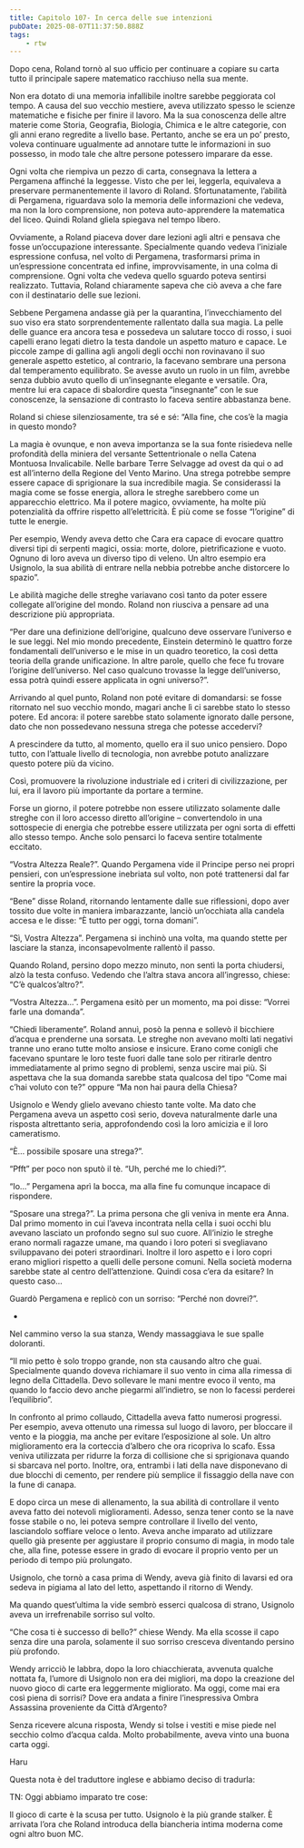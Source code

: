 ```yaml
---
title: Capitolo 107- In cerca delle sue intenzioni
pubDate: 2025-08-07T11:37:50.888Z
tags:
    - rtw
---
```







Dopo cena, Roland tornò al suo ufficio per continuare a copiare su carta tutto il principale sapere matematico racchiuso nella sua mente.






Non era dotato di una memoria infallibile inoltre sarebbe peggiorata col tempo. A causa del suo vecchio mestiere, aveva utilizzato spesso le scienze matematiche e fisiche per finire il lavoro. Ma la sua conoscenza delle altre materie come Storia, Geografia, Biologia, Chimica e le altre categorie, con gli anni erano regredite a livello base. Pertanto, anche se era un po’ presto, voleva continuare ugualmente ad annotare tutte le informazioni in suo possesso, in modo tale che altre persone potessero imparare da esse.






Ogni volta che riempiva un pezzo di carta, consegnava la lettera a Pergamena affinché la leggesse. Visto che per lei, leggerla, equivaleva a preservare permanentemente il lavoro di Roland. Sfortunatamente, l’abilità di Pergamena, riguardava solo la memoria delle informazioni che vedeva, ma non la loro comprensione, non poteva auto-apprendere la matematica del liceo. Quindi Roland gliela spiegava nel tempo libero.






Ovviamente, a Roland piaceva dover dare lezioni agli altri e pensava che fosse un’occupazione interessante. Specialmente quando vedeva l’iniziale espressione confusa, nel volto di Pergamena, trasformarsi prima in un’espressione concentrata ed infine, improvvisamente, in una colma di comprensione. Ogni volta che vedeva quello sguardo poteva sentirsi realizzato. Tuttavia, Roland chiaramente sapeva che ciò aveva a che fare con il destinatario delle sue lezioni.






Sebbene Pergamena andasse già per la quarantina, l’invecchiamento del suo viso era stato sorprendentemente rallentato dalla sua magia. La pelle delle guance era ancora tesa e possedeva un salutare tocco di rosso, i suoi capelli erano legati dietro la testa dandole un aspetto maturo e capace. Le piccole zampe di gallina agli angoli degli occhi non rovinavano il suo generale aspetto estetico, al contrario, la facevano sembrare una persona dal temperamento equilibrato. Se avesse avuto un ruolo in un film, avrebbe senza dubbio avuto quello di un’insegnante elegante e versatile. Ora, mentre lui era capace di sbalordire questa “insegnante” con le sue conoscenze, la sensazione di contrasto lo faceva sentire abbastanza bene.






Roland si chiese silenziosamente, tra sé e sé: “Alla fine, che cos’è la magia in questo mondo?






La magia è ovunque, e non aveva importanza se la sua fonte risiedeva  nelle profondità della miniera del versante Settentrionale o nella Catena Montuosa Invalicabile. Nelle barbare Terre Selvagge ad ovest da qui o ad est all’interno della Regione del Vento Marino. Una strega potrebbe sempre essere capace di sprigionare la sua incredibile magia. Se considerassi la magia come se fosse energia, allora le streghe sarebbero come un apparecchio elettrico. Ma il potere magico, ovviamente, ha molte più potenzialità da offrire rispetto all’elettricità. Ѐ più come se fosse “l’origine” di tutte le energie. 


  


Per esempio, Wendy aveva detto che Cara era capace di evocare quattro diversi tipi di serpenti magici, ossia: morte, dolore, pietrificazione e vuoto. Ognuno di loro aveva un diverso tipo di veleno. Un altro esempio era Usignolo, la sua abilità di entrare nella nebbia potrebbe anche distorcere lo spazio”.






Le abilità magiche delle streghe variavano così tanto da poter essere collegate all’origine del mondo. Roland non riusciva a pensare ad una descrizione più appropriata.






“Per dare una definizione dell’origine, qualcuno deve osservare l’universo e le sue leggi. Nel mio mondo precedente, Einstein determinò le quattro forze fondamentali dell’universo e le mise in un quadro teoretico, la così detta teoria della grande unificazione. In altre parole, quello che fece fu trovare l’origine dell’universo. Nel caso qualcuno trovasse la legge dell’universo, essa potrà quindi essere applicata in ogni universo?”.


 


Arrivando al quel punto, Roland non poté evitare di domandarsi: se fosse ritornato nel suo vecchio mondo, magari anche lì ci sarebbe stato lo stesso potere. Ed ancora: il potere sarebbe stato solamente ignorato dalle persone, dato che non possedevano nessuna strega che potesse accedervi?






A prescindere da tutto, al momento, quello era il suo unico pensiero. Dopo tutto, con l’attuale livello di tecnologia, non avrebbe potuto analizzare questo potere più da vicino.






Così, promuovere la rivoluzione industriale ed i criteri di civilizzazione, per lui, era il lavoro più importante da portare a termine.






Forse un giorno, il potere potrebbe non essere utilizzato solamente dalle streghe con il loro accesso diretto all’origine – convertendolo in una sottospecie di energia che potrebbe essere utilizzata per ogni sorta di effetti allo stesso tempo. Anche solo pensarci lo faceva sentire totalmente eccitato.






“Vostra Altezza Reale?”. Quando Pergamena vide il Principe perso nei propri pensieri, con un’espressione inebriata sul volto, non poté trattenersi dal far sentire la propria voce.






“Bene” disse Roland, ritornando lentamente dalle sue riflessioni, dopo aver tossito due volte in maniera imbarazzante, lanciò un’occhiata alla candela accesa e le disse: “Ѐ tutto per oggi, torna domani”.






“Sì, Vostra Altezza”. Pergamena si inchinò una volta, ma quando stette per lasciare la stanza, inconsapevolmente rallentò il passo.






Quando Roland, persino dopo mezzo minuto, non sentì la porta chiudersi, alzò la testa confuso. Vedendo che l’altra stava ancora all’ingresso, chiese: “C’è qualcos’altro?”.






“Vostra Altezza…”. Pergamena esitò per un momento, ma poi disse: “Vorrei farle una domanda”.






“Chiedi liberamente”. Roland annuì, posò la penna e sollevò il bicchiere d’acqua e prenderne una sorsata. Le streghe non avevano molti lati negativi tranne uno erano tutte molto ansiose e insicure. Erano come conigli che facevano spuntare le loro teste fuori dalle tane solo per ritirarle dentro immediatamente al primo segno di problemi, senza uscire mai più. Si aspettava che la sua domanda sarebbe stata qualcosa del tipo “Come mai c’hai voluto con te?” oppure “Ma non hai paura della Chiesa?






Usignolo e Wendy glielo avevano chiesto tante volte. Ma dato che Pergamena aveva un aspetto così serio, doveva naturalmente darle una risposta altrettanto seria, approfondendo così la loro amicizia e il loro cameratismo.






“Ѐ… possibile sposare una strega?”.






“Pfft” per poco non sputò il tè. “Uh, perché me lo chiedi?”.






“Io…” Pergamena aprì la bocca, ma alla fine fu comunque incapace di rispondere.






“Sposare una strega?”. La prima persona che gli veniva in mente era Anna. Dal primo momento in cui l’aveva incontrata nella cella i suoi occhi blu avevano lasciato un profondo segno sul suo cuore. All’inizio le streghe erano normali ragazze umane, ma quando i loro poteri si svegliavano sviluppavano dei poteri straordinari. Inoltre il loro aspetto e i loro copri erano migliori rispetto a quelli delle persone comuni. Nella società moderna sarebbe state al centro dell’attenzione. Quindi cosa c’era da esitare? In questo caso…






Guardò Pergamena e replicò con un sorriso: “Perché non dovrei?”.


*


Nel cammino verso la sua stanza, Wendy massaggiava le sue spalle doloranti.


“Il mio petto è solo troppo grande, non sta causando altro che guai. Specialmente quando doveva richiamare il suo vento in cima alla rimessa di legno della  Cittadella. Devo sollevare le mani mentre evoco il vento, ma quando lo faccio devo anche piegarmi all’indietro, se non lo facessi perderei l’equilibrio”.


In confronto al primo collaudo, Cittadella aveva fatto numerosi progressi. Per esempio, aveva ottenuto una rimessa sul luogo di lavoro, per bloccare il vento e la pioggia, ma anche per evitare l’esposizione al sole. Un altro miglioramento era la corteccia d’albero che ora ricopriva lo scafo. Essa veniva utilizzata per ridurre la forza di collisione che si sprigionava quando si sbarcava nel porto. Inoltre, ora, entrambi i lati della nave disponevano di due blocchi di cemento, per rendere più semplice il fissaggio della nave con la fune di canapa.


E dopo circa un mese di allenamento, la sua abilità di controllare il vento aveva fatto dei notevoli miglioramenti. Adesso, senza tener conto se la nave fosse stabile o no, lei poteva sempre controllare il livello del vento, lasciandolo soffiare veloce o lento. Aveva anche imparato ad utilizzare quello già presente per aggiustare il proprio consumo di magia, in modo tale che, alla fine, potesse essere in grado di evocare il proprio vento per un periodo di tempo più prolungato.


Usignolo, che tornò a casa prima di Wendy, aveva già finito di lavarsi ed ora sedeva in pigiama al lato del letto, aspettando il ritorno di Wendy.


Ma quando quest’ultima la vide sembrò esserci qualcosa di strano, Usignolo aveva un irrefrenabile sorriso sul volto.


“Che cosa ti è successo di bello?” chiese Wendy. Ma ella scosse il capo senza dire una parola, solamente il suo sorriso cresceva diventando persino più profondo.


Wendy arricciò le labbra, dopo la loro chiacchierata, avvenuta qualche nottata fa, l’umore di Usignolo non era dei migliori, ma dopo la creazione del nuovo gioco di carte era leggermente migliorato.  Ma oggi, come mai era così piena di sorrisi? Dove era andata a finire l’inespressiva Ombra Assassina proveniente da Città d’Argento?


Senza ricevere alcuna risposta, Wendy si tolse i vestiti e mise piede nel secchio colmo d’acqua calda. Molto probabilmente, aveva vinto una buona carta oggi.




Haru


Questa nota è del traduttore inglese e abbiamo deciso di tradurla:


TN: Oggi abbiamo imparato tre cose:


Il gioco di carte è la scusa per tutto.
Usignolo è la più grande stalker.
Ѐ arrivata l’ora che Roland introduca della biancheria intima moderna come ogni altro buon MC.                                 


                                



